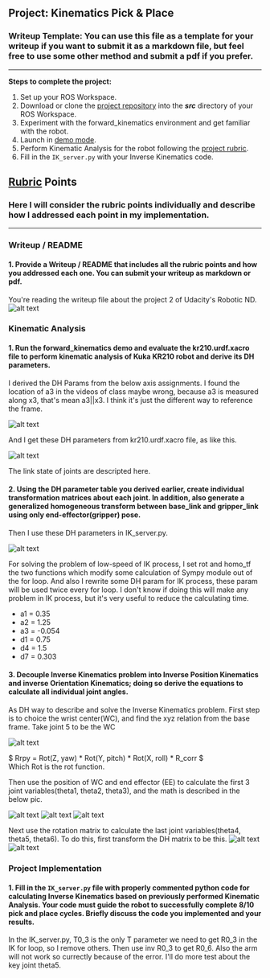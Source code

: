 ## Project: Kinematics Pick & Place
### Writeup Template: You can use this file as a template for your writeup if you want to submit it as a markdown file, but feel free to use some other method and submit a pdf if you prefer.

---


**Steps to complete the project:**  


1. Set up your ROS Workspace.
2. Download or clone the [project repository](https://github.com/udacity/RoboND-Kinematics-Project) into the ***src*** directory of your ROS Workspace.  
3. Experiment with the forward_kinematics environment and get familiar with the robot.
4. Launch in [demo mode](https://classroom.udacity.com/nanodegrees/nd209/parts/7b2fd2d7-e181-401e-977a-6158c77bf816/modules/8855de3f-2897-46c3-a805-628b5ecf045b/lessons/91d017b1-4493-4522-ad52-04a74a01094c/concepts/ae64bb91-e8c4-44c9-adbe-798e8f688193).
5. Perform Kinematic Analysis for the robot following the [project rubric](https://review.udacity.com/#!/rubrics/972/view).
6. Fill in the `IK_server.py` with your Inverse Kinematics code. 


[//]: # (Image References)

[image1]: ./misc_images/misc1.png
[image2]: ./misc_images/KR210_pic.png
[image3]: ./misc_images/urdf_file.png
[image4]: ./misc_images/DH_parm.png
[image5]: ./misc_images/WC.png
[image6]: ./misc_images/theta1.png
[image7]: ./misc_images/theta2.png
[image8]: ./misc_images/theta3.png
[image9]: ./misc_images/rr.png
[image10]: ./misc_images/R36.png

## [Rubric](https://review.udacity.com/#!/rubrics/972/view) Points
### Here I will consider the rubric points individually and describe how I addressed each point in my implementation.  

---
### Writeup / README

#### 1. Provide a Writeup / README that includes all the rubric points and how you addressed each one.  You can submit your writeup as markdown or pdf.  

You're reading the writeup file about the project 2 of Udacity's Robotic ND.
![alt text][image1]

### Kinematic Analysis
#### 1. Run the forward_kinematics demo and evaluate the kr210.urdf.xacro file to perform kinematic analysis of Kuka KR210 robot and derive its DH parameters.

I derived the DH Params from the below axis assignments. I found the location of a3 in the videos of class maybe wrong, because a3 is measured along x3, that's mean a3||x3. I think it's just the different way to reference the frame.

![alt text][image2]

And I get these DH parameters from kr210.urdf.xacro file, as like this.

![alt text][image3]

The link state of joints are descripted here.

#### 2. Using the DH parameter table you derived earlier, create individual transformation matrices about each joint. In addition, also generate a generalized homogeneous transform between base_link and gripper_link using only end-effector(gripper) pose.

Then I use these DH parameters in IK\_server.py.

![alt text][image4]

For solving the problem of low-speed of IK process, I set rot and homo_tf the two functions which modify some calculation of Sympy module out of the for loop.
And also I rewrite some DH param for IK process, these param will be used twice every for loop. I don't know if doing this will make any problem in IK process, but it's very useful to reduce the calculating time. 
* a1 = 0.35
* a2 = 1.25
* a3 = -0.054
* d1 = 0.75
* d4 = 1.5
* d7 = 0.303

#### 3. Decouple Inverse Kinematics problem into Inverse Position Kinematics and inverse Orientation Kinematics; doing so derive the equations to calculate all individual joint angles.

As DH way to describe and solve the Inverse Kinematics problem. First step is to choice the wrist center(WC), and find the xyz relation from the base frame. Take joint 5 to be the WC

![alt text][image5]

$ Rrpy = Rot(Z, yaw) * Rot(Y, pitch) * Rot(X, roll) * R_corr $  
Which Rot is the rot function.

Then use the position of WC and end effector (EE) to calculate the first 3 joint variables(theta1, theta2, theta3), and the math is described in the below pic.

![alt text][image6]
![alt text][image7]
![alt text][image8]

Next use the rotation matrix to calculate the last joint variables(theta4, theta5, theta6). To do this, first transform the DH matrix to be this.
![alt text][image9]
![alt text][image10]

### Project Implementation

#### 1. Fill in the `IK_server.py` file with properly commented python code for calculating Inverse Kinematics based on previously performed Kinematic Analysis. Your code must guide the robot to successfully complete 8/10 pick and place cycles. Briefly discuss the code you implemented and your results. 

In the IK\_server.py, T0_3 is the only T parameter we need to get R0_3 in the IK for loop, so I remove others. Then use inv R0_3 to get R0_6.
Also the arm will not work so currectly because of the error. I'll do more test about the key joint theta5.